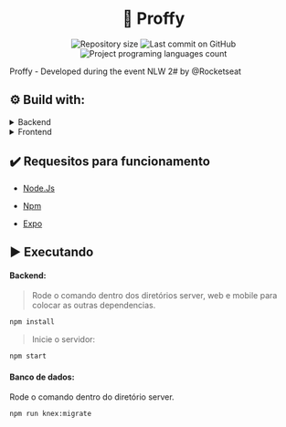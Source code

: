 <h1 align="center">📗 Proffy</h1>

<p align="center">
  <img alt="Repository size" src="https://img.shields.io/github/repo-size/davibrandao18/proffy?color=">
  <img alt="Last commit on GitHub" src="https://img.shields.io/github/last-commit/davibrandao18/proffy?color=">
  <img alt="Project programing languages count" src="https://img.shields.io/github/languages/count/davibrandao18/proffy?color=">
</p> 

Proffy - Developed during the event NLW 2# by @Rocketseat

## :gear: Build with:

<details>
    <summary>Backend</summary>
    <ul><li>NodeJs</li></ul>
    <ul><li>TypeScript</li></ul>
    <ul><li>Express</li></ul>
    <ul><li>Cors</li></ul>
    <ul><li>SPA</li></ul>
    <ul><li>SQLite</li></ul>
</details>

<details>
    <summary>Frontend</summary>
    <ul><li>React</li></ul>
    <ul><li>React Native</li></ul>
    <ul><li>HTML</li></ul>
    <ul><li>JSX</li></ul>
    <ul><li>CSS</li></ul>
</details>

## :heavy_check_mark: Requesitos para funcionamento

<ul>
    <li><a href="https://nodejs.org/en/">Node.Js</a></li>
</ul>

<ul>
    <li><a href="https://www.npmjs.com/get-npm">Npm</a>
</ul>

<ul>
    <li><a href="https://docs.expo.io/get-started/installation/" target="_blank">Expo</a></li>
</ul>

## :arrow_forward: Executando

#### Backend:
> Rode o comando dentro dos diretórios server, web e mobile para colocar as outras dependencias.
```sh
npm install
```
> Inicie o servidor:
```sh
npm start
```

#### Banco de dados:

Rode o comando dentro do diretório server.

```sh
npm run knex:migrate
```
